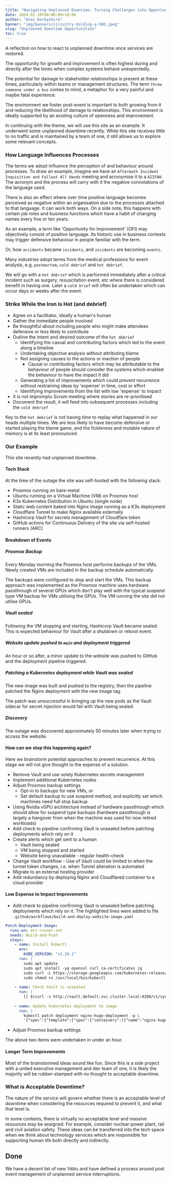 ```yaml
---
title: "Navigating Unplanned Downtime: Turning Challenges into Opportunities"
date: 2024-02-10T00:08:09+10:00
author: "Alex Darbyshire"
banner: "img/banners/circuitry-holding-a-500.jpeg"
slug: "Unplanned Downtime Opportunities"
toc: true
---
```


A reflection on how to react to unplanned downtime once services are restored.

The opportunity for growth and improvement is often highest during and directly after the times when complex systems behave unexpectedly.

The potential for damage to stakeholder relationships is present at these times, particularly within teams or management structures. The term `throw someone under a bus` comes to mind, a metaphor for a very painful and maybe fatal experience.

The environment we foster post-event is important to both growing from it and reducing the likelihood of damage to relationships. This environment is ideally supported by an existing culture of openness and improvement.

In continuing with the theme, we will use this site as an example. It underwent some unplanned downtime recently. While this site receives little to no traffic and is maintained by a team of one, it still allows us to explore some relevant concepts.

### How Language Influences Processes 

The terms we adopt influence the perception of and behaviour around processes. To draw an example, imagine we have an `Aftermath Incident Inquisition and Fallout All Hands` meeting and acronymise it to a `AIIFAH`. The acronym and the process will carry with it the negative connotations of the language used.

There is also an effect where over time positive language becomes perceived as negative within an organisation due to the processes attached to that language. It can work both ways. On a side note, this happens with certain job roles and business functions which have a habit of changing names every five or ten years.

As an example, a term like 'Opportunity for Improvement' (OFI) may objectively consist of positive language. Its historic use in business contexts may trigger defensive behaviour in people familiar with the term.

Or, how `accidents` became `incidents`, and `incidents` are becoming `events`.

Many industries adopt terms from the medical professions for event analysis, e.g. `postmortem`, `cold debrief` and `hot debrief`.

We will go with a `hot debrief` which is performed immediately after a critical incident such as surgery, resuscitation event, etc where there is considered benefit in having one. Later a `cold brief` will often be undertaken which can occur days or weeks after the event.

### Strike While the Iron is Hot (and debrief)

- Agree on a facilitator, ideally a human's human
- Gather the immediate people involved
- Be thoughtful about including people who might make attendees defensive or less likely to contribute
- Outline the intent and desired outcome of the `hot debrief`
    - Identifying the casual and contributing factors which led to the event along a timeline
    - Undertaking objective analysis without attributing blame
    - Not assigning causes to the actions or inaction of people
        - Causal or contributing factors which may be attributable to the behaviour of people should consider the systems which enabled the behaviour to have the impact it did
    - Generating a list of improvements which could prevent recurrence without restraining ideas by 'expense' in time, cost or effort
    - Identifying improvements from the list with low 'expense' to impact
- It is not impromptu Scrum meeting where stories are re-prioritised
- Document the result, it will feed into subsequent processes including the `cold debrief`

Key to the `hot debrief` is not having time to replay what happened in our heads multiple times. We are less likely to have become defensive or started playing the blame game, and the fickleness and mutable nature of memory is at its least pronounced.

### Our Example
This site recently had unplanned downtime.

#### Tech Stack

At the time of the outage the site was self-hosted with the following stack:

- Proxmox running on bare-metal
- Ubuntu running on a Virtual Machine (VM) on Proxmox host
- K3s Kubernetes Distribution in Ubuntu (single node)
- Static web content baked into Nginx image running as a K3s deployment
- Cloudflare Tunnel to make Nginx available externally
- Hashicorp Vault for secrets management of Cloudflare token
- GitHub actions for Continuous Delivery of the site via self-hosted runners (ARC)
#### Breakdown of Events

##### Proxmox Backup

Every Monday morning the Proxmox host performs backups of the VMs. Newly created VMs are included in the backup schedule automatically.

The backups were configured to stop and start the VMs. This backup approach was implemented as the Proxmox machine uses hardware passthrough of several GPUs which don't play well with the typical suspend type VM backup for VMs utilising the GPUs. The VM running the site did not utilise GPUs.

##### Vault sealed

Following the VM stopping and starting, Hashicorp Vault became sealed. This is expected behaviour for Vault after a shutdown or reboot event.

##### Website update pushed to `main` and deployment triggered

An hour or so after, a minor update to the website was pushed to GitHub and the deployment pipeline triggered.

##### Patching a Kubernetes deployment while Vault was sealed

The new image was built and pushed to the registry, then the pipeline patched the Nginx deployment with the new image tag.

The patch was unsuccessful in bringing up the new pods as the Vault sidecar for secret injection would fail with Vault being sealed.

##### Discovery

The outage was discovered approximately 50 minutes later when trying to access the website.

#### How can we stop this happening again?

Here we brainstorm potential approaches to prevent recurrence. At this stage we will not give thought to the expense of a solution.

- Remove Vault and use solely Kubernetes secrets management
- Implement additional Kubernetes nodes
- Adjust Proxmox backup settings
    - Opt-in to backups for new VMs, or
    - Set default backup to use suspend method, and explicitly set which machines need full stop backup
- Using Nvidia vGPU architecture instead of hardware passthrough which should allow for suspend type backups (hardware passthrough is largely a hangover from when the machine was used for now retired workloads)
- Add check to pipeline confirming Vault is unsealed before patching deployments which rely on it
- Create alerts which get sent to a human
    - Vault being sealed
    - VM being stopped and started
    - Website being unavailable - regular health-check
- Change Vault workflow - Use of Vault could be limited to when the tunnel token changes, i.e. when Tunnel alteration is automated
- Migrate to an external hosting provider
- Add redundancy by deploying Nginx and Cloudflared container to a cloud provider

#### Low Expense to Impact Improvements
- Add check to pipeline confirming Vault is unsealed before patching deployments which rely on it. The highlighted lines were added to file `.github/workflows/build-and-deploy-website-image.yaml`
```yaml {hl_lines=["14-16"]}
Patch-Deployment-Image:  
  runs-on: arc-runner-set  
  needs: Build-and-Push  
  steps:  
    - name: Install Kubectl  
      env:  
        KUBE_VERSION: "v1.29.1"  
      run: |  
        sudo apt update  
        sudo apt install -yq openssl curl ca-certificates jq  
        sudo curl -L https://storage.googleapis.com/kubernetes-release/release/$KUBE_VERSION/bin/linux/amd64/kubectl -o /usr/local/bin/kubectl  
        sudo chmod +x /usr/local/bin/kubectl  
  
    - name: Check Vault is unsealed  
      run: |  
        [[ $(curl -s http://vault.default.svc.cluster.local:8200/v1/sys/seal-status | jq .sealed) == 'false' ]]  
  
    - name: Update kubernetes deployment to image  
      run: |  
        kubectl patch deployment nginx-hugo-deployment -p \  
        '{"spec":{"template":{"spec":{"containers":[{"name":"nginx-hugo","image":"localhost:5000/alexdarbyshire-site:'$IMAGE_TAG'"}]}}}}'
```
- Adjust Proxmox backup settings

The above two items were undertaken in under an hour.

#### Longer Term Improvements
Most of the brainstormed ideas sound like fun. Since this is a side project with a united executive management and dev team of one, it is likely the majority will be rubber-stamped with no thought to acceptable downtime.

### What is Acceptable Downtime?
The nature of the service will govern whether there is an acceptable level of downtime when considering the resources required to prevent it, and what that level is.

In some contexts, there is virtually no acceptable level and massive resources may be assigned. For example, consider nuclear power plant, rail and civil aviation safety. These ideas can be transferred into the tech space when we think about technology services which are responsible for supporting human life both directly and indirectly.

## Done
We have a decent list of new `TODOs` and have defined a process around post event management of unplanned service interruptions.